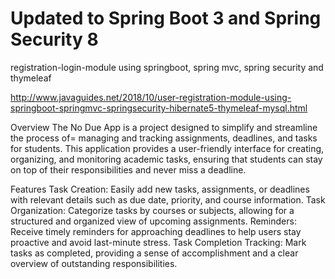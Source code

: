 # Updated to Spring Boot 3 and Spring Security 8
registration-login-module using springboot, spring mvc, spring security and thymeleaf

http://www.javaguides.net/2018/10/user-registration-module-using-springboot-springmvc-springsecurity-hibernate5-thymeleaf-mysql.html

Overview
The No Due App is a project designed to simplify and streamline the process of= managing and tracking assignments, deadlines, 
and tasks for students. This application provides a user-friendly interface for creating, organizing, and monitoring academic 
tasks, ensuring that students can stay on top of their responsibilities and never miss a deadline.


Features
Task Creation: Easily add new tasks, assignments, or deadlines with relevant details such as due date, priority, and course information.
Task Organization: Categorize tasks by courses or subjects, allowing for a structured and organized view of upcoming assignments.
Reminders: Receive timely reminders for approaching deadlines to help users stay proactive and avoid last-minute stress.
Task Completion Tracking: Mark tasks as completed, providing a sense of accomplishment and a clear overview of outstanding responsibilities.

